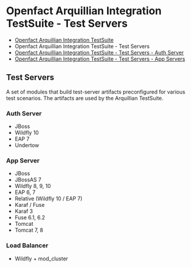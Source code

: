 # Openfact Arquillian Integration TestSuite - Test Servers

- [Openfact Arquillian Integration TestSuite](../README.md)
- Openfact Arquillian Integration TestSuite - Test Servers
- [Openfact Arquillian Integration TestSuite - Test Servers - Auth Server](auth-server/README.md)
- [Openfact Arquillian Integration TestSuite - Test Servers - App Servers](app-server/README.md)

## Test Servers

A set of modules that build test-server artifacts preconfigured for various test scenarios.
The artifacts are used by the Arquillian TestSuite.

### Auth Server

- JBoss
 - Wildfly 10
 - EAP 7
- Undertow


### App Server

- JBoss
 - JBossAS 7
 - Wildfly 8, 9, 10
 - EAP 6, 7
 - Relative (Wildfly 10 / EAP 7)
- Karaf / Fuse
 - Karaf 3
 - Fuse 6.1, 6.2
- Tomcat
 - Tomcat 7, 8


### Load Balancer

- Wildfly + mod_cluster

